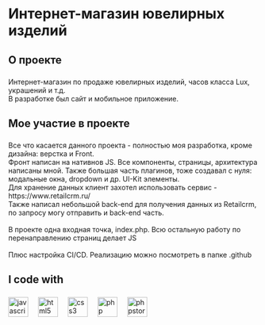 <h1 align="left">Интернет-магазин ювелирных изделий</h1>

###

<h2 align="left">О проекте</h2>

###

<p align="left">Интернет-магазин по продаже ювелирных изделий, часов класса Lux, украшений и т.д.<br>В разработке был сайт и мобильное приложение.</p>

###

<h2 align="left">Мое участие в проекте</h2>

###

<p align="left">Все что касается данного проекта - полностью моя разработка, кроме дизайна: верстка и Front.<br>Фронт написан на нативнов JS. Все компоненты, страницы, архитектура написаны мной. Также большая часть плагинов, тоже создавал с нуля: модальные окна, dropdown и др. UI-Kit элементы.<br>Для хранение данных клиент захотел использовать сервис - https://www.retailcrm.ru/<br>Также написал небольшой back-end для получения данных из Retailcrm, по запросу могу отправить и back-end часть.<br><br>В проекте одна входная точка, index.php. Всю остальную работу по перенаправлению страниц делает JS<br><br>Плюс настройка CI/CD. Реализацию можно посмотреть в папке .github</p>

###

<h2 align="left">I code with</h2>

###

<div align="left">
  <img src="https://cdn.jsdelivr.net/gh/devicons/devicon/icons/javascript/javascript-original.svg" height="40" alt="javascript logo"  />
  <img width="12" />
  <img src="https://cdn.jsdelivr.net/gh/devicons/devicon/icons/html5/html5-original.svg" height="40" alt="html5 logo"  />
  <img width="12" />
  <img src="https://cdn.jsdelivr.net/gh/devicons/devicon/icons/css3/css3-original.svg" height="40" alt="css3 logo"  />
  <img width="12" />
  <img src="https://cdn.jsdelivr.net/gh/devicons/devicon/icons/php/php-original.svg" height="40" alt="php logo"  />
  <img width="12" />
  <img src="https://cdn.jsdelivr.net/gh/devicons/devicon/icons/phpstorm/phpstorm-original.svg" height="40" alt="phpstorm logo"  />
</div>

###
